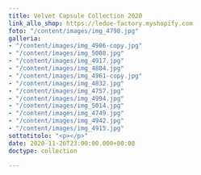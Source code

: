 ```yaml
---
title: Velvet Capsule Collection 2020
link_allo_shop: https://ledue-factory.myshopify.com
foto: "/content/images/img_4798.jpg"
galleria:
- "/content/images/img_4986-copy.jpg"
- "/content/images/img_5008.jpg"
- "/content/images/img_4917.jpg"
- "/content/images/img_4804.jpg"
- "/content/images/img_4961-copy.jpg"
- "/content/images/img_4832.jpg"
- "/content/images/img_4757.jpg"
- "/content/images/img_4994.jpg"
- "/content/images/img_5014.jpg"
- "/content/images/img_4749.jpg"
- "/content/images/img_4942.jpg"
- "/content/images/img_4915.jpg"
sottotitolo: "<p></p>"
date: 2020-11-26T23:00:00.000+00:00
doctype: collection

---
```

